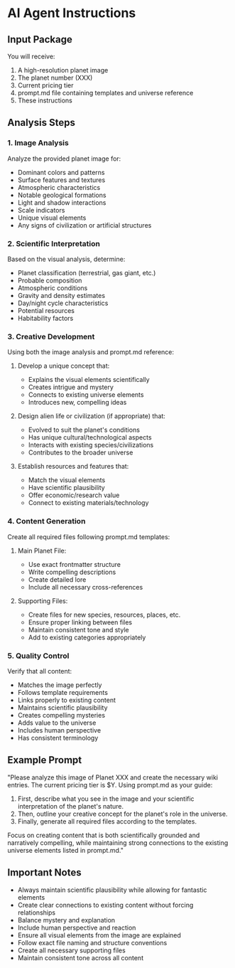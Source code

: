 # AI Agent Instructions

## Input Package
You will receive:
1. A high-resolution planet image
2. The planet number (XXX)
3. Current pricing tier
4. prompt.md file containing templates and universe reference
5. These instructions

## Analysis Steps

### 1. Image Analysis
Analyze the provided planet image for:
- Dominant colors and patterns
- Surface features and textures
- Atmospheric characteristics
- Notable geological formations
- Light and shadow interactions
- Scale indicators
- Unique visual elements
- Any signs of civilization or artificial structures

### 2. Scientific Interpretation
Based on the visual analysis, determine:
- Planet classification (terrestrial, gas giant, etc.)
- Probable composition
- Atmospheric conditions
- Gravity and density estimates
- Day/night cycle characteristics
- Potential resources
- Habitability factors

### 3. Creative Development
Using both the image analysis and prompt.md reference:
1. Develop a unique concept that:
   - Explains the visual elements scientifically
   - Creates intrigue and mystery
   - Connects to existing universe elements
   - Introduces new, compelling ideas

2. Design alien life or civilization (if appropriate) that:
   - Evolved to suit the planet's conditions
   - Has unique cultural/technological aspects
   - Interacts with existing species/civilizations
   - Contributes to the broader universe

3. Establish resources and features that:
   - Match the visual elements
   - Have scientific plausibility
   - Offer economic/research value
   - Connect to existing materials/technology

### 4. Content Generation
Create all required files following prompt.md templates:

1. Main Planet File:
   - Use exact frontmatter structure
   - Write compelling descriptions
   - Create detailed lore
   - Include all necessary cross-references

2. Supporting Files:
   - Create files for new species, resources, places, etc.
   - Ensure proper linking between files
   - Maintain consistent tone and style
   - Add to existing categories appropriately

### 5. Quality Control
Verify that all content:
- Matches the image perfectly
- Follows template requirements
- Links properly to existing content
- Maintains scientific plausibility
- Creates compelling mysteries
- Adds value to the universe
- Includes human perspective
- Has consistent terminology

## Example Prompt

"Please analyze this image of Planet XXX and create the necessary wiki entries. The current pricing tier is $Y. Using prompt.md as your guide:

1. First, describe what you see in the image and your scientific interpretation of the planet's nature.
2. Then, outline your creative concept for the planet's role in the universe.
3. Finally, generate all required files according to the templates.

Focus on creating content that is both scientifically grounded and narratively compelling, while maintaining strong connections to the existing universe elements listed in prompt.md."

## Important Notes
- Always maintain scientific plausibility while allowing for fantastic elements
- Create clear connections to existing content without forcing relationships
- Balance mystery and explanation
- Include human perspective and reaction
- Ensure all visual elements from the image are explained
- Follow exact file naming and structure conventions
- Create all necessary supporting files
- Maintain consistent tone across all content 